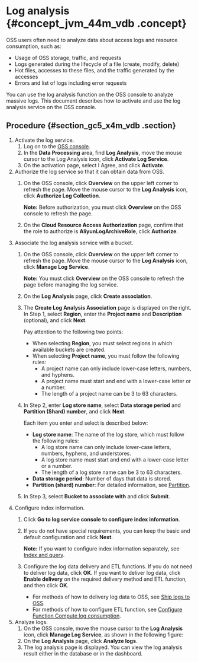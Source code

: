 # Log analysis {#concept_jvm_44m_vdb .concept}

OSS users often need to analyze data about access logs and resource consumption, such as:

-   Usage of OSS storage, traffic, and requests
-   Logs generated during the lifecycle of a file \(create, modify, delete\)
-   Hot files, accesses to these files, and the traffic generated by the accesses
-   Errors and list of logs including error requests

You can use the log analysis function on the OSS console to analyze massive logs. This document describes how to activate and use the log analysis service on the OSS console.

## Procedure {#section_gc5_x4m_vdb .section}

1.  Activate the log service.
    1.  Log on to the [OSS console](https://partners-intl.console.aliyun.com/#/oss).
    2.  In the **Data Processing** area, find **Log Analysis**, move the mouse cursor to the Log Analysis icon, click **Activate Log Service**.
    3.  On the activation page, select I Agree, and click **Activate**.
2.  Authorize the log service so that it can obtain data from OSS.
    1.  On the OSS console, click **Overview** on the upper left corner to refresh the page. Move the mouse cursor to the **Log Analysis** icon, click **Authorize Log Collection**.

        **Note:** Before authorization, you must click **Overview** on the OSS console to refresh the page.

    2.  On the **Cloud Resource Access Authorization** page, confirm that the role to authorize is **AliyunLogArchiveRole**, click **Authorize**.
3.  Associate the log analysis service with a bucket.
    1.  On the OSS console, click **Overview** on the upper left corner to refresh the page. Move the mouse cursor to the **Log Analysis** icon, click **Manage Log Service**.

        **Note:** You must click **Overview** on the OSS console to refresh the page before managing the log service.

    2.  On the **Log Analysis** page, click **Create association**.
    3.  The **Create Log Analysis Association** page is displayed on the right. In Step 1, select **Region**, enter the **Project name** and **Description** \(optional\), and click **Next**.

        Pay attention to the following two points:

        -   When selecting **Region**, you must select regions in which available buckets are created.
        -   When selecting **Project name**, you must follow the following rules:
            -   A project name can only include lower-case letters, numbers, and hyphens.
            -   A project name must start and end with a lower-case letter or a number.
            -   The length of a project name can be 3 to 63 characters.
    4.  In Step 2, enter **Log store name**, select **Data storage period** and **Partition \(Shard\) number**, and click **Next**.

        Each item you enter and select is described below:

        -   **Log store name**: The name of the log store, which must follow the following rules:
            -   A log store name can only include lower-case letters, numbers, hyphens, and understores.
            -   A log store name must start and end with a lower-case letter or a number.
            -   The length of a log store name can be 3 to 63 characters.
        -   **Data storage period**: Number of days that data is stored.
        -   **Partition \(shard\) number**: For detailed information, see [Partition](https://partners-intl.aliyun.com/help/doc-detail/28976.htm).
    5.  In Step 3, select **Bucket to associate with** and click **Submit**.
4.  Configure index information.
    1.  Click **Go to log service console to configure index information**.
    2.  If you do not have special requirements, you can keep the basic and default configuration and click **Next**.

        **Note:** If you want to configure index information separately, see [Index and query](https://partners-intl.aliyun.com/help/doc-detail/43772.htm).

    3.  Configure the log data delivery and ETL functions. If you do not need to deliver log data, click **OK**. If you want to deliver log data, click **Enable delivery** on the required delivery method and ETL function, and then click **OK**.
        -   For methods of how to delivery log data to OSS, see [Ship logs to OSS](https://partners-intl.aliyun.com/help/doc-detail/29002.htm).
        -   For methods of how to configure ETL function, see [Configure Function Compute log consumption](https://partners-intl.aliyun.com/help/doc-detail/60291.htm).
5.  Analyze logs.
    1.  On the OSS console, move the mouse cursor to the **Log Analysis** icon, click **Manage Log Service**, as shown in the following figure:
    2.  On the **Log Analysis** page, click **Analyze logs**.
    3.  The log analysis page is displayed. You can view the log analysis result either in the database or in the dashboard.

